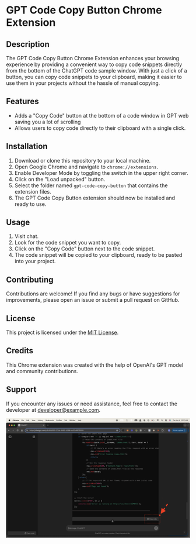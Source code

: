 # GPT Code Copy Button Chrome Extension

## Description
The GPT Code Copy Button Chrome Extension enhances your browsing experience by providing a convenient way to copy code snippets directly from the bottom of the ChatGPT code sample window. With just a click of a button, you can copy code snippets to your clipboard, making it easier to use them in your projects without the hassle of manual copying.

## Features
- Adds a "Copy Code" button at the bottom of a code window in GPT web saving you a lot of scrolling
- Allows users to copy code directly to their clipboard with a single click.

## Installation
1. Download or clone this repository to your local machine.
2. Open Google Chrome and navigate to `chrome://extensions`.
3. Enable Developer Mode by toggling the switch in the upper right corner.
4. Click on the "Load unpacked" button.
5. Select the folder named `gpt-code-copy-button` that contains the extension files.
6. The GPT Code Copy Button extension should now be installed and ready to use.

## Usage
1. Visit chat.
2. Look for the code snippet you want to copy.
3. Click on the "Copy Code" button next to the code snippet.
4. The code snippet will be copied to your clipboard, ready to be pasted into your project.

## Contributing
Contributions are welcome! If you find any bugs or have suggestions for improvements, please open an issue or submit a pull request on GitHub.

## License
This project is licensed under the [MIT License](LICENSE).

## Credits
This Chrome extension was created with the help of OpenAI's GPT model and community contributions.

## Support
If you encounter any issues or need assistance, feel free to contact the developer at [developer@example.com](mailto:developer@example.com).

![Screenshot](Screenshot.png)